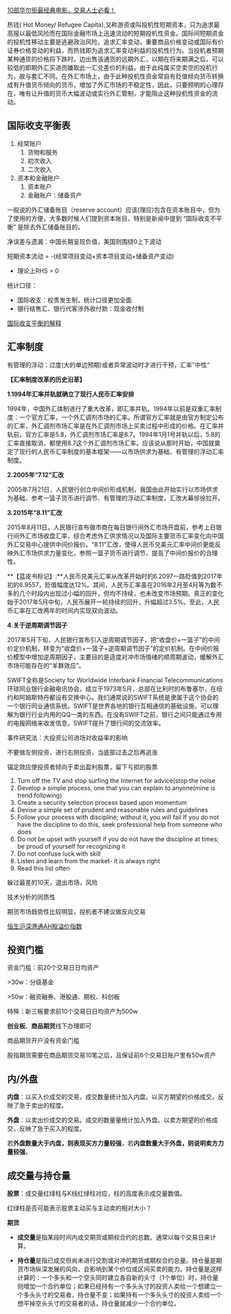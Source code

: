 [10部华尔街最经典电影，交易人士必看！](https://zhuanlan.zhihu.com/p/55208475)



热钱( Hot Money/ Refugee Capita),又称游资或叫投机性短期资本，只为追求最高报以最低风险而在国际金融市场上迅速流动的短期投机性资金。国际间短期资金的投机性移动主要是逃避政治风险，追求汇率变动，重要商品价格变动或国际有价证券价格变动的利益，而热钱即为追求汇率变动利益的投机性行为。当投机者预期某种通货的价格将下跌时，边出售该通货的远期外汇，以期在将来期满之后，可以较低的即期外汇买进而嫌取此一汇兑差价的利益。由于此纯属买空卖空的投机行为，故与套汇不同。在外汇市场上，由于此种投机性资金常自有贬值倾向货币转换成有升值货币倾向的货币，增加了外汇市场的不稳定性，因此，只要预明的心理存在，唯有让升值的货币大幅波动或实行外汇管制，才能阻止这种投机性资金的流动。

## 国际收支平衡表

1. 经常账户
    1. 货物和服务
    2. 初次收入
    3. 二次收入
2. 资本和金融账户
    1. 资本账户
    2. 金融账户：储备资产

一般说的外汇储备账目（reserve account）应该(理应)包含在资本账目中，但为了使用的方便，大多数时候人们提到资本账目，特别是新闻中提到 “国际收支不平衡” 是除去外汇储备账目的。

净误差与遗漏：中国长期呈现负值，美国则围绕0上下波动

短期资本流动 = -(经常项目变动+资本项目变动+储备资产变动)

- 理论上RHS = 0

统计口径：

- 国际收支：权责发生制，统计口径更加全面
- 银行结售汇、银行代客涉外收付款：现金收付制

[国际收支平衡的解释](https://zhuanlan.zhihu.com/p/23579353)

## 汇率制度 

有管理的浮动：过度(大的单边预期)或者异常波动时才进行干预，汇率”中性“

**【汇率制度改革的历史沿革】**

**1.1994年汇率并轨就确立了现行人民币汇率安排**

1994年，中国外汇体制进行了重大改革，即汇率并轨。1994年以前是双重汇率制度：一个官方汇率，一个外汇调剂市场的汇率。所谓官方汇率就是由官方制定公布的汇率，外汇调剂市场汇率是在外汇调剂市场上买卖过程中形成的价格。在汇率并轨前，官方汇率是5.8，外汇调剂市场汇率是8.7。1994年1月1号并轨以后，5.8的汇率直接取消，都使用8.7这个外汇调剂市场汇率。应该说从那时开始，中国就奠定了现行的人民币汇率制度的基本框架——以市场供求为基础、有管理的浮动汇率制度。

**2.2005年“7.12”汇改**

2005年7月21日，人民银行创立中间价形成机制，我国由此开始实行以市场供求为基础、参考一篮子货币进行调节、有管理的浮动汇率制度，汇改大幕徐徐拉开。

**3.2015年“8.11”汇改**

2015年8月11日，人民银行宣布做市商在每日银行间外汇市场开盘前，参考上日银行间外汇市场收盘汇率，综合考虑外汇供求情况以及国际主要货币汇率变化向中国外汇交易中心提供中间价报价。“8.11”汇改，使得人民币兑美元汇率中间价更能反映外汇市场供求力量变化，参照一篮子货币进行调节，提高了中间价报价的合理性。

**【蓝皮书标记】:**人民币兑美元汇率从改革开始时的6.2097一路贬值到2017年初的6.9557，贬值幅度达12%。其间，人民币汇率虽在2016年2月至4月等为数不多的几个时段内出现过小幅的回升，但均不持续，也未改变市场预期。真正的变化始于2017年5月中旬，人民币展开一轮持续的回升，升幅超过3.5%。至此，人民币汇率在汇改两年的时间内实现双向波动。

**4.关于逆周期调节因子**

2017年5月下旬，人民银行宣布引入逆周期调节因子，把“收盘价+一篮子”的中间价定价机制，转变为“收盘价+一篮子+逆周期调节因子”的定价机制。在中间价报价模型中增加逆周期因子，主要目的是适度对冲市场情绪的顺周期波动，缓解外汇市场可能存在的“羊群效应”。





SWIFT全称是Society for Worldwide Interbank Financial Telecommunications环球同业银行金融电讯协会，成立于1973年5月，总部在比利时的布鲁塞尔，在纽约和阿姆斯特丹都设有交换中心。我们通常说的SWIFT系统是隶属于这个协会的一个银行同业通信系统。SWIFT是世界各地的银行互相通信的基础设施，可以理解为银行行业内用的QQ一类的东西。在没有SWIFT之前，银行之间只能通过专用的电报网络来收发信息，SWIFT提升了银行间的交流效率。



事件研究法：大投资公司进场对收益率的影响

不要做左侧投资，进行右侧投资，当底部过去之后再追涨

锚定效应使投资者倾向于卖出盈利股票，留下亏损的股票

1. Turn off the TV and stop surfing the Internet for advice(stop the noise
2. Develop a simple process, one that you can explain to anyone(mine is trend following)
3. Create a security selection process based upon momentum
4. Devise a simple set of prudent and reasonable rules and guidelines
5. Follow your process with discipline; without it, you will fail
If you do not have the discipline to do this, seek professional help from someone who does
6. Do not be upset with yourself if you do not have the discipline at times; be proud of yourself for recognizing it
8. Do not confuse luck with skill
9. Listen and learn from the market- it is always right
10. Read this list often

躲过最差的10天，退出市场，风险

技术分析的同质性

期货市场趋势性比较明显，投机者不建议做反向交易

[恒生沪深港通AH股溢价指数](https://www.hsi.com.hk/schi/indexes/all-indexes/ahpremium)

## 投资门槛

资金门槛：前20个交易日日均资产

\>30w：分级基金

\>50w：融资融券、港股通、期权、科创板

特殊：新三板要求前10个交易日日均资产为500w

**创业板**、**商品期货**线下办理即可

商品期货开户没有资金门槛

股指期货需要在商品期货交易10笔之后，且保证前6个交易日账户里有50w资产

## 内/外盘

**内盘**：以买入价成交的交易，成交数量统计加入内盘。以买方期望的价格成交，反映了急于卖出的程度。

**外盘**：以卖出价成交的交易。成交的数量量统计加入外盘。以卖方期望的价格成交，反映了急于买入的程度。

若**外盘数量大于内盘，则表现买方力量较强**，若**内盘数量大于外盘，则说明卖方力量较强**。

## 成交量与持仓量

**股票**：成交量红绿柱与K线红绿柱对应，柱的高度表示成交量数值。

红绿柱是否可能表示股票主动买与主动卖的相对大小？

**期货**

- **成交量**是指某段时间内成交期货或期权合约的总数。通常以每个交易日来计算。

- **持仓量**是指已成交但尚未进行交割或对冲的期货或期权合约总量。持仓量是期货市场纵深发展的风向，会影响到某个价位或区间买卖的能力。持仓量是这样计算的：一个多头和一个空头同时建立各自新的头寸（1个单位）时，持仓量则增加一个合约单位；如果已经持有一个多头头寸的投资人卖给一个想建立一个多头头寸的交易者，持仓量不变；如果持有一个多头头寸的投资人卖给一个想平掉空头头寸的交易者的话，持仓量就减少一个合约单位。
